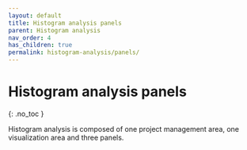 ```yaml
---
layout: default
title: Histogram analysis panels
parent: Histogram analysis
nav_order: 4
has_children: true
permalink: histogram-analysis/panels/
---
```


# Histogram analysis panels
{: .no_toc }

Histogram analysis is composed of one project management area, one visualization area and three panels.


